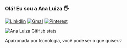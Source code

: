 
### Olá! Eu sou a Ana Luiza 🖐️

[![Linkdlin](https://img.shields.io/badge/LinkedIn-0077B5?style=for-the-badge&logo=linkedin&logoColor=white
)](https://www.linkedin.com/in/analuizafagundesrodrigues/)
[![Gmail](https://img.shields.io/badge/Gmail-D14836?style=for-the-badge&logo=gmail&logoColor=white
)](analuizafunny@gmail.com)
[![Pinterest](https://img.shields.io/badge/Pinterest-%23E60023.svg?&style=for-the-badge&logo=Pinterest&logoColor=white
)](https://br.pinterest.com/analuizafunny/)

![Ana Luiza GitHub stats](https://github-readme-stats.vercel.app/api?username=analuizafagunr&show_icons=true&theme=onedark)

Apaixonada por tecnologia, você pode ser o que quiser.💡


